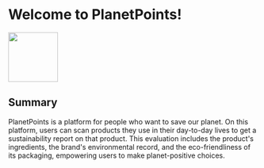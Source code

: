 # Welcome to PlanetPoints!


<a href="url"><img src ="www.github.com/TheManWhoLikesToCode/PlanetPoints/Logo.png" align="Center" height="100" width="100"></a>

## **Summary**

PlanetPoints is a platform for people who want to save our planet. On this platform, users can scan products they use in their day-to-day lives to get a sustainability report on that product. This evaluation includes the product's ingredients, the brand's environmental record, and the eco-friendliness of its packaging, empowering users to make planet-positive choices.